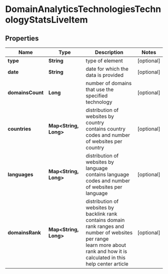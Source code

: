# DomainAnalyticsTechnologiesTechnologyStatsLiveItem


## Properties

| Name | Type | Description | Notes |
|------------ | ------------- | ------------- | -------------|
**type** | **String** | type of element |[optional]|
**date** | **String** | date for which the data is provided |[optional]|
**domainsCount** | **Long** | number of domains that use the specified technology |[optional]|
**countries** | **Map<String, Long>** | distribution of websites by country<br>contains country codes and number of websites per country |[optional]|
**languages** | **Map<String, Long>** | distribution of websites by language<br>contains language codes and number of websites per language |[optional]|
**domainsRank** | **Map<String, Long>** | distribution of websites by backlink rank<br>contains domain rank ranges and number of websites per range<br>learn more about rank and how it is calculated in this help center article |[optional]|